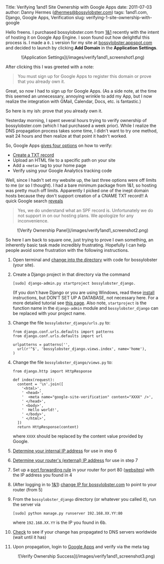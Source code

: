 Title: Verifying 1and1 Site Ownership with Google Apps
date: 2011-07-03
author: Danny Hermes (dhermes@bossylobster.com)
tags: 1and1.com, Django, Google Apps, Verification
slug: verifying-1-site-ownership-with-google

Hello freens. I purchased bossylobster.com from [1&1](http://1and1.com/)
recently with the intent of hosting it on Google App Engine. I soon
found out how delightful this process is. I made a `0.1` version for my
site at [bossylobster.appspot.com](http://bossylobster.appspot.com/) and
decided to launch by clicking **Add Domain** in the **Application Settings**.

<div markdown="1" style="text-align: center;">
  ![Application Settings](/images/verify1and1_screenshot1.png)
</div>

After clicking this I was greeted with a note:

> You must sign up for Google Apps to register this domain or prove that you
> already own it.

Great, so now I had to sign up for Google Apps. (As a side note, at the
time this seemed an unnecessary, annoying wrinkle to add my App, but I
now realize the integration with GMail, Calendar, Docs, etc. is fantastic.)

So here is my ish: prove that you already own it.

Yesterday morning, I spent several hours trying to verify ownership of
bossylobster.com (which I had purchased a week prior). While I realize
the DNS propagation process takes some time, I didn't want to try one
method, wait 24 hours and then realize at that point it hadn't worked.

So, Google Apps
[gives four options](http://www.google.com/support/a/bin/answer.py?answer=60216)
on how to verify:

-   [Create a TXT record](http://www.google.com/support/a/bin/answer.py?answer=183895)
-   Upload an HTML file to a specific path on your site
-   Add a `<meta>` tag to your home page
-   Verify using your Google Analytics tracking code

Well, since I hadn't set my website up, the last three options were off
limits to me (or so I thought). I had a bare minimum package from 1&1,
so hosting was pretty much off limits. Apparently I picked one of the
inept domain hosts because they don't support creation of a CNAME TXT
record!! A quick Google search
[reveals](http://webmasters.stackexchange.com/questions/859/how-can-i-create-an-spf-record-on-my-1and1-com-hosted-domain)

> Yes, we do understand what an SPF record is. Unfortunately we
> do not support in on our hosting plans. We apologize for any
> inconvenience.

<div markdown="1" style="text-align: center;">
  ![Verify Ownership Panel](/images/verify1and1_screenshot2.png)
</div>

So here I am back to square one, just trying to prove I own something,
an inherently basic task made incredibly frustrating. Hopefully I can
help people avoid some frustration with the following instructions.

1.  Open terminal and [change into the directory](http://ss64.com/bash/cd.html)
    with code for bossylobster (your site).
1.  Create a Django project in that directory via the command

        [sudo] django-admin.py startproject bossylobster_django.

    (If you don't have Django or you are using Windows, read these
    [install](https://docs.djangoproject.com/en/1.3/intro/install/)
    instructions, but DON'T SET UP A DATABASE, not necessary here. For a
    more detailed tutorial see
    [this page](https://docs.djangoproject.com/en/1.3/intro/tutorial01/). Also
    note, `startproject` is the function name in the `django-admin` module and
    `bossylobster_django` can be replaced with your project name.
1.  Change the file `bossylobster_django/urls.py` to:

        from django.conf.urls.defaults import patterns
        from django.conf.urls.defaults import url

        urlpatterns = patterns('',
          url(r'^$', 'bossylobster_django.views.index', name='home'),
        )

1.  Change the file `bossylobster_django/views.py` to:

        from django.http import HttpResponse

        def index(request):
          content = '\n'.join([
            '<html>',
            ' <head>',
            '  <meta name="google-site-verification" content="XXXX" />',
            ' </head>',
            ' <body>',
            '  Hello world!',
            ' </body>',
            ' </html>',
          ])
          return HttpResponse(content)

    where `XXXX` should be replaced by the content value provided by Google.

1.  [Determine your internal IP address](http://www.bitwiseim.com/wiki/index.php?title=Determine_your_LAN_/_Local_/_Internal_IP_Address)
    for use in step 6

1.  [Determine your router's (external) IP address](http://checkip.dyndns.com/)
    for use in step 7

1.  Set up a [port forwarding rule](http://portforward.com/dyndns/) in
    your router for port 80 ([websites](https://www.grc.com/port_80.htm))
    with the IP address you found in 4

1.  (After logging in to [1&1](http://1and1.com/))
    [change IP for bossylobster.com](http://faq.1and1.com/domains/domain_admin/dns_settings/13.html)
    to point to your router (from 5)

1.  From the `bossylobster_django` directory (or whatever you called it), run
    the server via

        [sudo] python manage.py runserver 192.168.XX.YY:80

    where `192.168.XX.YY` is the IP you found in 6b.

1.  [Check](http://www.whatsmydns.net/#A/bossylobster.com) to see if
    your change has propagated to DNS servers worldwide (wait until it has)

1.  Upon propagation, login to [Google Apps](https://www.google.com/a)
    and verify via the meta tag

    <div markdown="1" style="text-align: center;">
      ![Verify Ownership Success](/images/verify1and1_screenshot3.png)
    </div>
